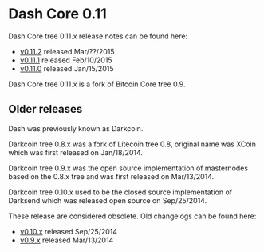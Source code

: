 Dash Core 0.11
==================

Dash Core tree 0.11.x release notes can be found here:

- [v0.11.2](release-notes/release-notes-0.11.2.md) released Mar/??/2015
- [v0.11.1](release-notes/release-notes-0.11.1.md) released Feb/10/2015
- [v0.11.0](release-notes/release-notes-0.11.0.md) released Jan/15/2015

Dash Core tree 0.11.x is a fork of Bitcoin Core tree 0.9.


Older releases
--------------

Dash was previously known as Darkcoin.

Darkcoin tree 0.8.x was a fork of Litecoin tree 0.8, original name was XCoin
which was first released on Jan/18/2014.

Darkcoin tree 0.9.x was the open source implementation of masternodes based on
the 0.8.x tree and was first released on Mar/13/2014.

Darkcoin tree 0.10.x used to be the closed source implementation of Darksend
which was released open source on Sep/25/2014.

These release are considered obsolete. Old changelogs can be found here:

- [v0.10.x](release-notes/release-notes-0.10.0.md) released Sep/25/2014
- [v0.9.x](release-notes/release-notes-0.9.0.md) released Mar/13/2014
